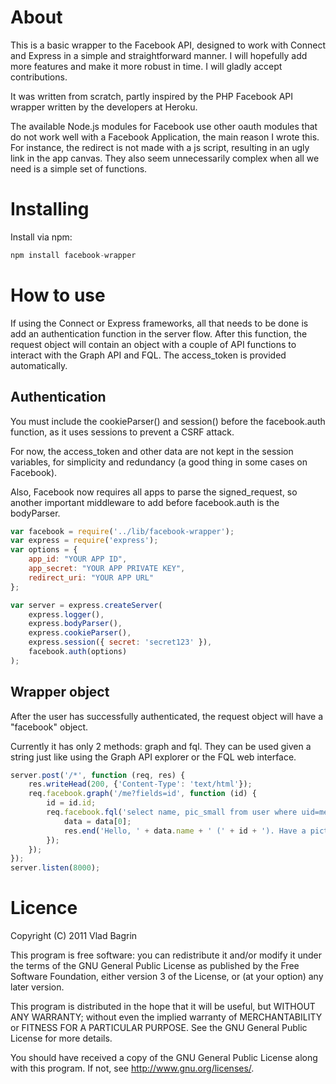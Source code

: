About
=====

This is a basic wrapper to the Facebook API, designed to work with Connect and
Express in a simple and straightforward manner. I will hopefully add more
features and make it more robust in time. I will gladly accept contributions.

It was written from scratch, partly inspired by the PHP Facebook API wrapper
written by the developers at Heroku.

The available Node.js modules for Facebook use other oauth modules that do not
work well with a Facebook Application, the main reason I wrote this. For
instance, the redirect is not made with a js script, resulting in an ugly link
in the app canvas. They also seem unnecessarily complex when all we need is a
simple set of functions.

Installing
===============

Install via npm:

```javascript
npm install facebook-wrapper
```

How to use
=============

If using the Connect or Express frameworks, all that needs to be done is add
an authentication function in the server flow. After this function, the request
object will contain an object with a couple of API functions to interact with
the Graph API and FQL. The access_token is provided automatically.

Authentication
--------------

You must include the cookieParser() and session() before the facebook.auth
function, as it uses sessions to prevent a CSRF attack.

For now, the access_token and other data are not kept in the session variables,
for simplicity and redundancy (a good thing in some cases on Facebook).

Also, Facebook now requires all apps to parse the signed_request, so another
important middleware to add before facebook.auth is the bodyParser.

```javascript
var facebook = require('../lib/facebook-wrapper');
var express = require('express');
var options = {
	app_id: "YOUR APP ID",
	app_secret: "YOUR APP PRIVATE KEY",
	redirect_uri: "YOUR APP URL"
};

var server = express.createServer(
	express.logger(),
	express.bodyParser(),
	express.cookieParser(),
	express.session({ secret: 'secret123' }),
	facebook.auth(options)
);
```

Wrapper object
--------------

After the user has successfully authenticated, the request object will
have a "facebook" object.

Currently it has only 2 methods: graph and fql. They can be used given
a string just like using the Graph API explorer or the FQL web interface.

```javascript
server.post('/*', function (req, res) {
	res.writeHead(200, {'Content-Type': 'text/html'});
	req.facebook.graph('/me?fields=id', function (id) {
		id = id.id;
		req.facebook.fql('select name, pic_small from user where uid=me()', function (data) {
			data = data[0];
			res.end('Hello, ' + data.name + ' (' + id + '). Have a picture of yourself: <img src=\"' + data.pic_small + '\" />');
		});
	});
});
server.listen(8000);
```

Licence
=======

Copyright (C) 2011 Vlad Bagrin

This program is free software: you can redistribute it and/or modify
it under the terms of the GNU General Public License as published by
the Free Software Foundation, either version 3 of the License, or
(at your option) any later version.

This program is distributed in the hope that it will be useful,
but WITHOUT ANY WARRANTY; without even the implied warranty of
MERCHANTABILITY or FITNESS FOR A PARTICULAR PURPOSE.  See the
GNU General Public License for more details.

You should have received a copy of the GNU General Public License
along with this program.  If not, see <http://www.gnu.org/licenses/>.
